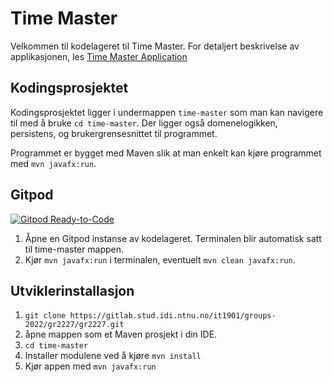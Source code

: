 # Time Master

Velkommen til kodelageret til Time Master. For detaljert beskrivelse av applikasjonen, les [Time Master Application](time-master/README.md)

## Kodingsprosjektet

Kodingsprosjektet ligger i undermappen `time-master` som man kan navigere til med å bruke `cd time-master`. Der ligger også domenelogikken, persistens, og brukergrensesnittet til programmet.

Programmet er bygget med Maven slik at man enkelt kan kjøre programmet med `mvn javafx:run`.


## Gitpod
[![Gitpod Ready-to-Code](https://img.shields.io/badge/Gitpod-Ready--to--Code-blue?logo=gitpod)](https://gitpod.stud.ntnu.no/#https://gitlab.stud.idi.ntnu.no/it1901/groups-2022/gr2227/gr2227)

1. Åpne en Gitpod instanse av kodelageret. Terminalen blir automatisk satt til time-master mappen.
2. Kjør `mvn javafx:run` i terminalen, eventuelt `mvn clean javafx:run`.
## Utviklerinstallasjon

1. `git clone https://gitlab.stud.idi.ntnu.no/it1901/groups-2022/gr2227/gr2227.git`
2. åpne mappen som et Maven prosjekt i din IDE.
3. `cd time-master`
4. Installer modulene ved å kjøre `mvn install`
5. Kjør appen med `mvn javafx:run`

<!-- ## Git conventions

[Conventional Commits 1.0.0](https://www.conventionalcommits.org/en/v1.0.0/)

- [Overview of different commit types](https://github.com/commitizen/conventional-commit-types/blob/v3.0.0/index.json)
- [Rules for commit messages](https://github.com/conventional-changelog/commitlint/tree/master/%40commitlint/config-conventional) -->